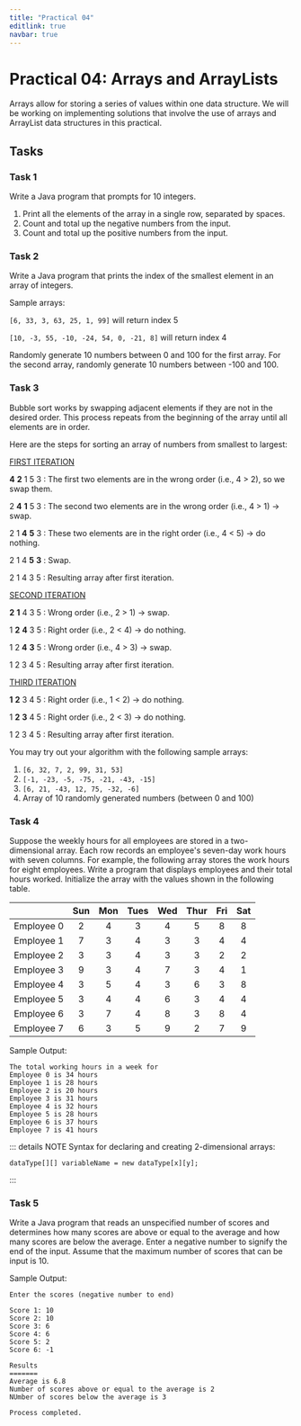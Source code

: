 ```yaml
---
title: "Practical 04"
editlink: true
navbar: true
---
```


# Practical 04: Arrays and ArrayLists

Arrays allow for storing a series of values within one data structure.
We will be working on implementing solutions that involve the use of arrays and ArrayList data structures in this practical.

## Tasks

### Task 1

Write a Java program that prompts for 10 integers.

1. Print all the elements of the array in a single row, separated by spaces.
2. Count and total up the negative numbers from the input.
3. Count and total up the positive numbers from the input.

### Task 2

Write a Java program that prints the index of the smallest element in an array of integers.

Sample arrays:

`[6, 33, 3, 63, 25, 1, 99]` will return index 5

`[10, -3, 55, -10, -24, 54, 0, -21, 8]` will return index 4

Randomly generate 10 numbers between 0 and 100 for the first array.
For the second array, randomly generate 10 numbers between -100 and 100.

### Task 3

Bubble sort works by swapping adjacent elements if they are not in the desired order.
This process repeats from the beginning of the array until all elements are in order.

Here are the steps for sorting an array of numbers from smallest to largest:

<span style="text-decoration: underline;">FIRST ITERATION</span>

**4** **2** 1 5 3 : The first two elements are in the wrong order (i.e., 4 > 2), so we swap them.

2 **4** **1** 5 3 : The second two elements are in the wrong order (i.e., 4 > 1) &#8594; swap.

2 1 **4** **5** 3 : These two elements are in the right order (i.e., 4 < 5) &#8594; do nothing.

2 1 4 **5** **3** : Swap.

2 1 4 3 5 : Resulting array after first iteration.

<span style="text-decoration: underline;">SECOND ITERATION</span>

**2** **1** 4 3 5 : Wrong order (i.e., 2 > 1) &#8594; swap.

1 **2** **4** 3 5 : Right order (i.e., 2 < 4) &#8594; do nothing.

1 2 **4** **3** 5 : Wrong order (i.e., 4 > 3) &#8594; swap.

1 2 3 4 5 : Resulting array after first iteration.

<span style="text-decoration: underline;">THIRD ITERATION</span>

**1** **2** 3 4 5 : Right order (i.e., 1 < 2) &#8594; do nothing.

1 **2** **3** 4 5 : Right order (i.e., 2 < 3) &#8594; do nothing.

1 2 3 4 5 : Resulting array after first iteration.

You may try out your algorithm with the following sample arrays:

1. `[6, 32, 7, 2, 99, 31, 53]`
2. `[-1, -23, -5, -75, -21, -43, -15]`
3. `[6, 21, -43, 12, 75, -32, -6]`
4. Array of 10 randomly generated numbers (between 0 and 100)

### Task 4

Suppose the weekly hours for all employees are stored in a two-dimensional array.
Each row records an employee's seven-day work hours with seven columns.
For example, the following array stores the work hours for eight employees.
Write a program that displays employees and their total hours worked.
Initialize the array with the values shown in the following table.

|            | Sun | Mon | Tues | Wed | Thur | Fri | Sat |
| ---------- | :-: | :-: | :--: | :-: | :--: | :-: | :-: |
| Employee 0 |  2  |  4  |  3   |  4  |  5   |  8  |  8  |
| Employee 1 |  7  |  3  |  4   |  3  |  3   |  4  |  4  |
| Employee 2 |  3  |  3  |  4   |  3  |  3   |  2  |  2  |
| Employee 3 |  9  |  3  |  4   |  7  |  3   |  4  |  1  |
| Employee 4 |  3  |  5  |  4   |  3  |  6   |  3  |  8  |
| Employee 5 |  3  |  4  |  4   |  6  |  3   |  4  |  4  |
| Employee 6 |  3  |  7  |  4   |  8  |  3   |  8  |  4  |
| Employee 7 |  6  |  3  |  5   |  9  |  2   |  7  |  9  |

Sample Output:

    The total working hours in a week for
    Employee 0 is 34 hours
    Employee 1 is 28 hours
    Employee 2 is 20 hours
    Employee 3 is 31 hours
    Employee 4 is 32 hours
    Employee 5 is 28 hours
    Employee 6 is 37 hours
    Employee 7 is 41 hours

::: details NOTE
Syntax for declaring and creating 2-dimensional arrays:

    dataType[][] variableName = new dataType[x][y];

:::

### Task 5

Write a Java program that reads an unspecified number of scores and determines how many scores are above or equal to the average and how many scores are below the average.
Enter a negative number to signify the end of the input.
Assume that the maximum number of scores that can be input is 10.

Sample Output:

    Enter the scores (negative number to end)

    Score 1: 10
    Score 2: 10
    Score 3: 6
    Score 4: 6
    Score 5: 2
    Score 6: -1

    Results
    =======
    Average is 6.8
    Number of scores above or equal to the average is 2
    NUmber of scores below the average is 3

    Process completed.
